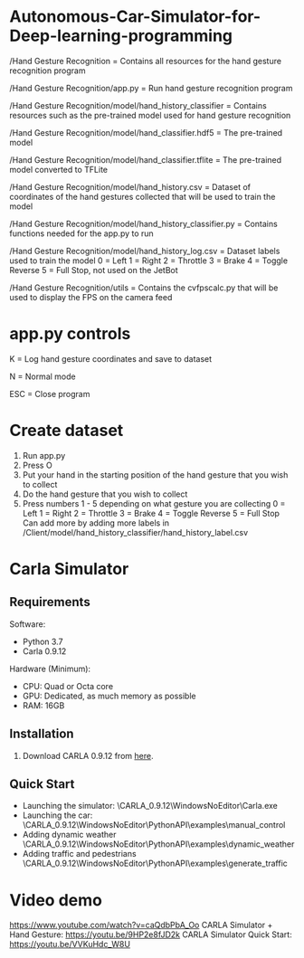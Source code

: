 # Autonomous-Car-Simulator-for-Deep-learning-programming

/Hand Gesture Recognition = Contains all resources for the hand gesture recognition program

/Hand Gesture Recognition/app.py = Run hand gesture recognition program

/Hand Gesture Recognition/model/hand_history_classifier = Contains resources such as the pre-trained model used for hand gesture recognition

/Hand Gesture Recognition/model/hand_classifier.hdf5 = The pre-trained model

/Hand Gesture Recognition/model/hand_classifier.tflite = The pre-trained model converted to TFLite

/Hand Gesture Recognition/model/hand_history.csv = Dataset of coordinates of the hand gestures collected that will be used to train the model

/Hand Gesture Recognition/model/hand_history_classifier.py = Contains functions needed for the app.py to run

/Hand Gesture Recognition/model/hand_history_log.csv = Dataset labels used to train the model 
0 = Left 
1 = Right 
2 = Throttle 
3 = Brake
4 = Toggle Reverse 
5 = Full Stop, not used on the JetBot

/Hand Gesture Recognition/utils = Contains the cvfpscalc.py that will be used to display the FPS on the camera feed

# app.py controls

K = Log hand gesture coordinates and save to dataset

N = Normal mode

ESC = Close program

# Create dataset

1. Run app.py
2. Press O
3. Put your hand in the starting position of the hand gesture that you wish to collect
4. Do the hand gesture that you wish to collect
5. Press numbers 1 - 5 depending on what gesture you are collecting
  0 = Left
  1 = Right
  2 = Throttle
  3 = Brake
  4 = Toggle Reverse
  5 = Full Stop
Can add more by adding more labels in /Client/model/hand_history_classifier/hand_history_label.csv

# Carla Simulator

## Requirements

Software:
* Python 3.7
* Carla 0.9.12

Hardware (Minimum):
* CPU: Quad or Octa core
* GPU: Dedicated, as much memory as possible
* RAM: 16GB

## Installation
1. Download CARLA 0.9.12 from [here](https://github.com/carla-simulator/carla/releases/tag/0.9.12/).

## Quick Start
* Launching the simulator: \CARLA_0.9.12\WindowsNoEditor\Carla.exe
* Launching the car: \CARLA_0.9.12\WindowsNoEditor\PythonAPI\examples\manual_control
* Adding dynamic weather \CARLA_0.9.12\WindowsNoEditor\PythonAPI\examples\dynamic_weather
* Adding traffic and pedestrians \CARLA_0.9.12\WindowsNoEditor\PythonAPI\examples\generate_traffic

# Video demo
https://www.youtube.com/watch?v=caQdbPbA_Oo
CARLA Simulator + Hand Gesture: https://youtu.be/9HP2e8fJD2k
CARLA Simulator Quick Start: https://youtu.be/VVKuHdc_W8U

